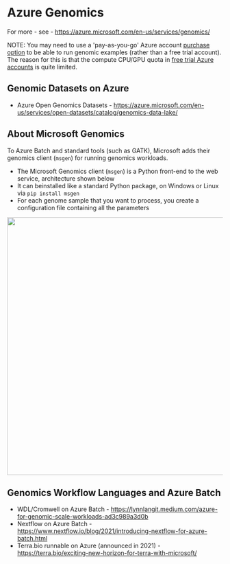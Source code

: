 # Azure Genomics

For more - see - https://azure.microsoft.com/en-us/services/genomics/  

NOTE: You may need to use a 'pay-as-you-go' Azure account [purchase option](https://azure.microsoft.com/en-us/pricing/purchase-options/) to be able to run genomic examples (rather than a free trial account).  The reason for this is that the compute CPU/GPU quota in [free trial Azure accounts](https://azure.microsoft.com/en-us/free/free-account-faq/) is quite limited.

## Genomic Datasets on Azure

- Azure Open Genomics Datasets - https://azure.microsoft.com/en-us/services/open-datasets/catalog/genomics-data-lake/

## About Microsoft Genomics

To Azure Batch and standard tools (such as GATK), Microsoft adds their genomics client (`msgen`) for running genomics workloads.  

- The Microsoft Genomics client (`msgen`) is a Python front-end to the web service, architecture shown below
- It can beinstalled like a standard Python package, on Windows or Linux via `pip install msgen`
- For each genome sample that you want to process, you create a configuration file containing all the parameters

<img src="https://github.com/lynnlangit/TeamTeri/blob/master/Images/msft-genomics.png" width=600>

## Genomics Workflow Languages and Azure Batch

- WDL/Cromwell on Azure Batch - https://lynnlangit.medium.com/azure-for-genomic-scale-workloads-ad3c989a3d0b
- Nextflow on Azure Batch - https://www.nextflow.io/blog/2021/introducing-nextflow-for-azure-batch.html
- Terra.bio runnable on Azure (announced in 2021) - https://terra.bio/exciting-new-horizon-for-terra-with-microsoft/
